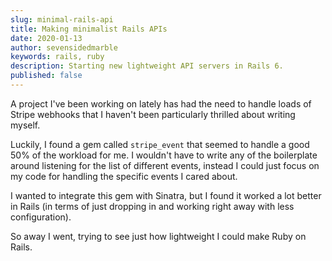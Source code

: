 ```yaml
---
slug: minimal-rails-api
title: Making minimalist Rails APIs
date: 2020-01-13
author: sevensidedmarble
keywords: rails, ruby
description: Starting new lightweight API servers in Rails 6.
published: false
---
```


A project I've been working on lately has had the need to handle loads of Stripe webhooks that I haven't been particularly thrilled about writing myself.

Luckily, I found a gem called `stripe_event` that seemed to handle a good 50% of the workload for me. I wouldn't have to write any of the boilerplate around listening for the list of different events, instead I could just focus on my code for handling the specific events I cared about.

I wanted to integrate this gem with Sinatra, but I found it worked a lot better in Rails (in terms of just dropping in and working right away with less configuration).

So away I went, trying to see just how lightweight I could make Ruby on Rails.
